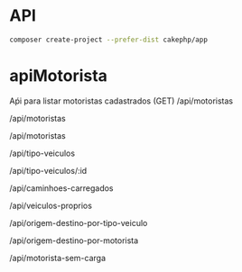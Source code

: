 # API

```bash
composer create-project --prefer-dist cakephp/app
```
# apiMotorista
Aṕi para listar motoristas cadastrados (GET)
/api/motoristas

/api/motoristas

/api/motoristas
    
/api/tipo-veiculos

/api/tipo-veiculos/:id
    
/api/caminhoes-carregados

/api/veiculos-proprios

/api/origem-destino-por-tipo-veiculo

/api/origem-destino-por-motorista

/api/motorista-sem-carga
